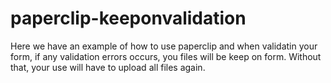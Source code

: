 # paperclip-keeponvalidation
Here we have an example of how to use paperclip and when validatin your form, if any validation errors occurs, you files will be keep on form. Without that, your use will have to upload all files again.
